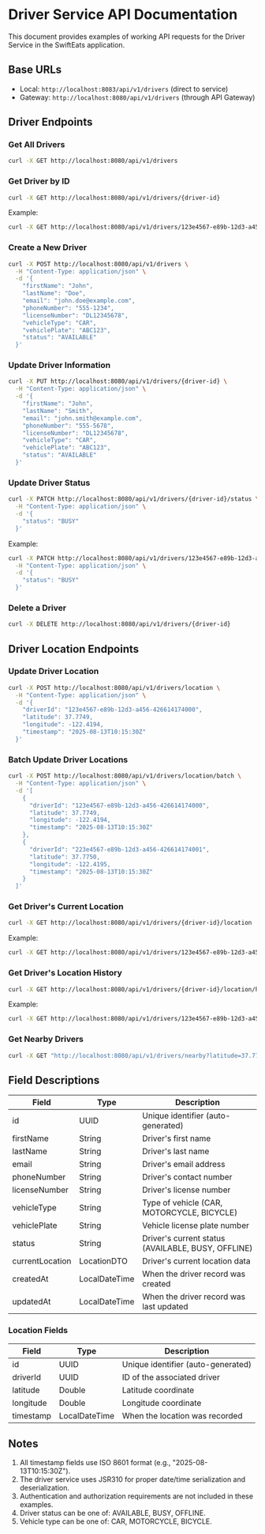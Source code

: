 # Driver Service API Documentation

This document provides examples of working API requests for the Driver Service in the SwiftEats application.

## Base URLs

- Local: `http://localhost:8083/api/v1/drivers` (direct to service)
- Gateway: `http://localhost:8080/api/v1/drivers` (through API Gateway)

## Driver Endpoints

### Get All Drivers

```bash
curl -X GET http://localhost:8080/api/v1/drivers
```

### Get Driver by ID

```bash
curl -X GET http://localhost:8080/api/v1/drivers/{driver-id}
```

Example:
```bash
curl -X GET http://localhost:8080/api/v1/drivers/123e4567-e89b-12d3-a456-426614174000
```

### Create a New Driver

```bash
curl -X POST http://localhost:8080/api/v1/drivers \
  -H "Content-Type: application/json" \
  -d '{
    "firstName": "John",
    "lastName": "Doe",
    "email": "john.doe@example.com",
    "phoneNumber": "555-1234",
    "licenseNumber": "DL12345678",
    "vehicleType": "CAR",
    "vehiclePlate": "ABC123",
    "status": "AVAILABLE"
  }'
```

### Update Driver Information

```bash
curl -X PUT http://localhost:8080/api/v1/drivers/{driver-id} \
  -H "Content-Type: application/json" \
  -d '{
    "firstName": "John",
    "lastName": "Smith",
    "email": "john.smith@example.com",
    "phoneNumber": "555-5678",
    "licenseNumber": "DL12345678",
    "vehicleType": "CAR",
    "vehiclePlate": "ABC123",
    "status": "AVAILABLE"
  }'
```

### Update Driver Status

```bash
curl -X PATCH http://localhost:8080/api/v1/drivers/{driver-id}/status \
  -H "Content-Type: application/json" \
  -d '{
    "status": "BUSY"
  }'
```

Example:
```bash
curl -X PATCH http://localhost:8080/api/v1/drivers/123e4567-e89b-12d3-a456-426614174000/status \
  -H "Content-Type: application/json" \
  -d '{
    "status": "BUSY"
  }'
```

### Delete a Driver

```bash
curl -X DELETE http://localhost:8080/api/v1/drivers/{driver-id}
```

## Driver Location Endpoints

### Update Driver Location

```bash
curl -X POST http://localhost:8080/api/v1/drivers/location \
  -H "Content-Type: application/json" \
  -d '{
    "driverId": "123e4567-e89b-12d3-a456-426614174000",
    "latitude": 37.7749,
    "longitude": -122.4194,
    "timestamp": "2025-08-13T10:15:30Z"
  }'
```

### Batch Update Driver Locations

```bash
curl -X POST http://localhost:8080/api/v1/drivers/location/batch \
  -H "Content-Type: application/json" \
  -d '[
    {
      "driverId": "123e4567-e89b-12d3-a456-426614174000",
      "latitude": 37.7749,
      "longitude": -122.4194,
      "timestamp": "2025-08-13T10:15:30Z"
    },
    {
      "driverId": "223e4567-e89b-12d3-a456-426614174001",
      "latitude": 37.7750,
      "longitude": -122.4195,
      "timestamp": "2025-08-13T10:15:30Z"
    }
  ]'
```

### Get Driver's Current Location

```bash
curl -X GET http://localhost:8080/api/v1/drivers/{driver-id}/location
```

Example:
```bash
curl -X GET http://localhost:8080/api/v1/drivers/123e4567-e89b-12d3-a456-426614174000/location
```

### Get Driver's Location History

```bash
curl -X GET http://localhost:8080/api/v1/drivers/{driver-id}/location/history
```

Example:
```bash
curl -X GET http://localhost:8080/api/v1/drivers/123e4567-e89b-12d3-a456-426614174000/location/history
```

### Get Nearby Drivers

```bash
curl -X GET "http://localhost:8080/api/v1/drivers/nearby?latitude=37.7749&longitude=-122.4194&radius=5.0"
```

## Field Descriptions

| Field | Type | Description |
|-------|------|-------------|
| id | UUID | Unique identifier (auto-generated) |
| firstName | String | Driver's first name |
| lastName | String | Driver's last name |
| email | String | Driver's email address |
| phoneNumber | String | Driver's contact number |
| licenseNumber | String | Driver's license number |
| vehicleType | String | Type of vehicle (CAR, MOTORCYCLE, BICYCLE) |
| vehiclePlate | String | Vehicle license plate number |
| status | String | Driver's current status (AVAILABLE, BUSY, OFFLINE) |
| currentLocation | LocationDTO | Driver's current location data |
| createdAt | LocalDateTime | When the driver record was created |
| updatedAt | LocalDateTime | When the driver record was last updated |

### Location Fields

| Field | Type | Description |
|-------|------|-------------|
| id | UUID | Unique identifier (auto-generated) |
| driverId | UUID | ID of the associated driver |
| latitude | Double | Latitude coordinate |
| longitude | Double | Longitude coordinate |
| timestamp | LocalDateTime | When the location was recorded |

## Notes

1. All timestamp fields use ISO 8601 format (e.g., "2025-08-13T10:15:30Z").
2. The driver service uses JSR310 for proper date/time serialization and deserialization.
3. Authentication and authorization requirements are not included in these examples.
4. Driver status can be one of: AVAILABLE, BUSY, OFFLINE.
5. Vehicle type can be one of: CAR, MOTORCYCLE, BICYCLE.
